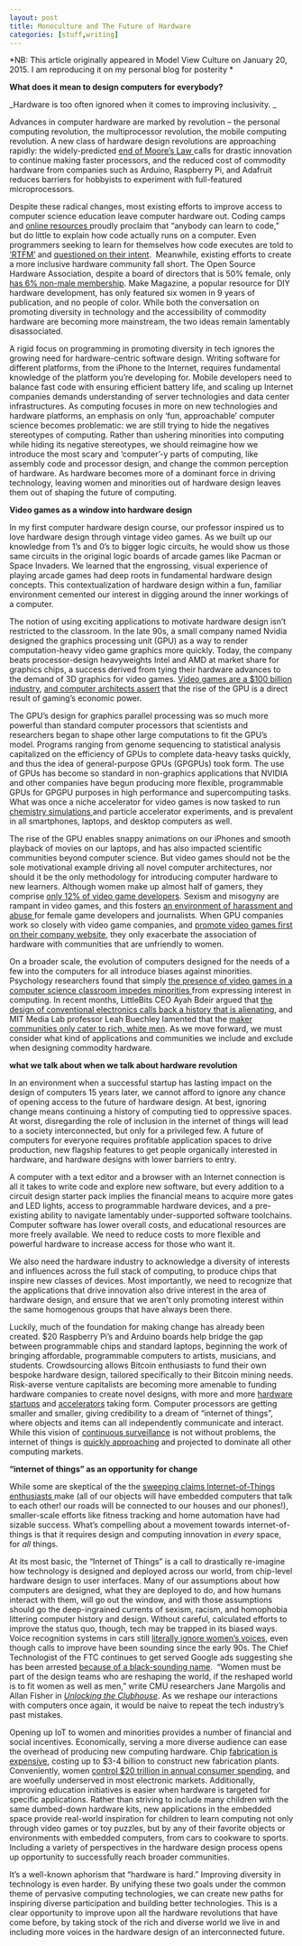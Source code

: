 ```yaml
---
layout: post
title: Monoculture and The Future of Hardware
categories: [stuff,writing]
---
```

*NB: This article originally appeared in Model View Culture on January 20, 2015. I am 
reproducing it on my personal blog for posterity *

**What does it mean to design computers for everybody?**

_Hardware is too often ignored when it comes to improving inclusivity. _

Advances in computer hardware are marked by revolution – the personal computing revolution, the multiprocessor revolution, the mobile computing revolution. A new class of hardware design revolutions are approaching rapidly: the widely-predicted [end of Moore’s Law ](http://seekingalpha.com/article/2042293-intel-the-end-of-moores-law)calls for drastic innovation to continue making faster processors, and the reduced cost of commodity hardware from companies such as Arduino, Raspberry Pi, and Adafruit reduces barriers for hobbyists to experiment with full-featured microprocessors.

Despite these radical changes, most existing efforts to improve access to computer science education leave computer hardware out. Coding camps and [online resources ](https://www.khanacademy.org/computing)proudly proclaim that “anybody can learn to code,” but do little to explain how code actually runs on a computer. Even programmers seeking to learn for themselves how code executes are told to [‘RTFM’](http://en.wikipedia.org/wiki/RTFM) and [questioned on their intent](http://stackoverflow.com/questions/5162580/what-happens-when-a-computer-program-runs#comment5797794_5162580).  Meanwhile, existing efforts to create a more inclusive hardware community fall short. The Open Source Hardware Association, despite a board of directors that is 50% female, only [has 6% non-male membership](http://www.oshwa.org/oshw-community-survey-2013/#section9). Make Magazine, a popular resource for DIY hardware development, has only featured six women in 9 years of publication, and no people of color. While both the conversation on promoting diversity in technology and the accessibility of commodity hardware are becoming more mainstream, the two ideas remain lamentably disassociated.

A rigid focus on programming in promoting diversity in tech ignores the growing need for hardware-centric software design. Writing software for different platforms, from the iPhone to the Internet, requires fundamental knowledge of the platform you’re developing for. Mobile developers need to balance fast code with ensuring efficient battery life, and scaling up Internet companies demands understanding of server technologies and data center infrastructures. As computing focuses in more on new technologies and hardware platforms, an emphasis on only ‘fun, approachable’ computer science becomes problematic: we are still trying to hide the negatives stereotypes of computing. Rather than ushering minorities into computing while hiding its negative stereotypes, we should reimagine how we introduce the most scary and ‘computer’-y parts of computing, like assembly code and processor design, and change the common perception of hardware. As hardware becomes more of a dominant force in driving technology, leaving women and minorities out of hardware design leaves them out of shaping the future of computing.

**Video games as a window into hardware design**

In my first computer hardware design course, our professor inspired us to love hardware design through vintage video games. As we built up our knowledge from 1’s and 0’s to bigger logic circuits, he would show us those same circuits in the original logic boards of arcade games like Pacman or Space Invaders. We learned that the engrossing, visual experience of playing arcade games had deep roots in fundamental hardware design concepts. This contextualization of hardware design within a fun, familiar environment cemented our interest in digging around the inner workings of a computer.

The notion of using exciting applications to motivate hardware design isn’t restricted to the classroom. In the late 90s, a small company named Nvidia designed the graphics processing unit (GPU) as a way to render computation-heavy video game graphics more quickly. Today, the company beats processor-design heavyweights Intel and AMD at market share for graphics chips, a success derived from tying their hardware advances to the demand of 3D graphics for video games. [Video games are a $100 billion industry](http://www.gartner.com/newsroom/id/2614915), [and computer architects assert](http://www.cs.virginia.edu/~gfx/papers/paper.php?paper_id=59) that the rise of the GPU is a direct result of gaming’s economic power. 

The GPU’s design for graphics parallel processing was so much more powerful than standard computer processors that scientists and researchers began to shape other large computations to fit the GPU’s model. Programs ranging from genome sequencing to statistical analysis capitalized on the efficiency of GPUs to complete data-heavy tasks quickly, and thus the idea of general-purpose GPUs (GPGPUs) took form. The use of GPUs has become so standard in non-graphics applications that NVIDIA and other companies have begun producing more flexible, programmable GPUs for GPGPU purposes in high performance and supercomputing tasks. What was once a niche accelerator for video games is now tasked to run [chemistry simulations ](http://nsf.gov/discoveries/disc_summ.jsp?cntn_id=115176&org=NSF)and particle accelerator experiments, and is prevalent in all smartphones, laptops, and desktop computers as well. 

The rise of the GPU enables snappy animations on our iPhones and smooth playback of movies on our laptops, and has also impacted scientific communities beyond computer science. But video games should not be the sole motivational example driving all novel computer architectures, nor should it be the only methodology for introducing computer hardware to new learners. Although women make up almost half of gamers, they comprise [only 12% of video game developers](http://www.womensmediacenter.com/pages/the-problem). Sexism and misogyny are rampant in video games, and this fosters [an environment of harassment and abuse ](http://www.polygon.com/2014/7/22/5926193/women-gaming-harassment)for female game developers and journalists. When GPU companies work so closely with video game companies, and [promote video games first on their company website](http://www.nvidia.com/object/3d-vision-games.html), they only exacerbate the association of hardware with communities that are unfriendly to women. 

On a broader scale, the evolution of computers designed for the needs of a few into the computers for all introduce biases against minorities. Psychology researchers found that simply [the presence of video games in a computer science classroom impedes minorities ](http://depts.washington.edu/sibl/Publications/Cheryan,%20Plaut,%20Davies,%20&%20Steele%20%282009%29.pdf)from expressing interest in computing. In recent months, LittleBits CEO Ayah Bdeir argued that [the design of conventional electronics calls back a history that is alienating](http://fortune.com/2014/03/13/ayah-bdeir-ceo-of-littlebits-on-the-real-reason-for-the-hardware-renaissance/), and MIT Media Lab professor Leah Buechley lamented that the [maker communities only cater to rich, white men](http://vimeo.com/110616469). As we move forward, we must consider what kind of applications and communities we include and exclude when designing commodity hardware. 

**what we talk about when we talk about hardware revolution**

In an environment when a successful startup has lasting impact on the design of computers 15 years later, we cannot afford to ignore any chance of opening access to the future of hardware design. At best, ignoring change means continuing a history of computing tied to oppressive spaces. At worst, disregarding the role of inclusion in the internet of things will lead to a society interconnected, but only for a privileged few. A future of computers for everyone requires profitable application spaces to drive production, new flagship features to get people organically interested in hardware, and hardware designs with lower barriers to entry. 

A computer with a text editor and a browser with an Internet connection is all it takes to write code and explore new software, but every addition to a circuit design starter pack implies the financial means to acquire more gates and LED lights, access to programmable hardware devices, and a pre-existing ability to navigate lamentably under-supported software toolchains. Computer software has lower overall costs, and educational resources are more freely available. We need to reduce costs to more flexible and powerful hardware to increase access for those who want it. 

We also need the hardware industry to acknowledge a diversity of interests and influences across the full stack of computing, to produce chips that inspire new classes of devices. Most importantly, we need to recognize that the applications that drive innovation also drive interest in the area of hardware design, and ensure that we aren’t only promoting interest within the same homogenous groups that have always been there.

Luckily, much of the foundation for making change has already been created. $20 Raspberry Pi’s and Arduino boards help bridge the gap between programmable chips and standard laptops, beginning the work of bringing affordable, programmable computers to artists, musicians, and students. Crowdsourcing allows Bitcoin enthusiasts to fund their own bespoke hardware design, tailored specifically to their Bitcoin mining needs. Risk-averse venture capitalists are becoming more amenable to funding hardware companies to create novel designs, with more and more [hardware startups](http://www.theguardian.com/technology/2014/nov/02/-google-andy-rubin-android-leaving) and [accelerators](http://www.forbes.com/sites/jlim/2014/07/01/the-future-may-belong-to-hardware-startup-accelerators-6-to-know-about/) taking form. Computer processors are getting smaller and smaller, giving credibility to a dream of “internet of things”, where objects and items can all independently communicate and interact. While this vision of [continuous surveillance](https://modelviewculture.com/pieces/how-silicon-valley-learned-to-love-surveillance) is not without problems, the internet of things is [quickly approaching](http://www.theverge.com/2015/1/6/7500743/ces-2015-internet-of-things-advanced-driver-assistance) and projected to dominate all other computing markets. 

**“internet of things” as an opportunity for change**

While some are skeptical of the the [sweeping claims Internet-of-Things enthusiasts ](http://www.freescale.com/files/32bit/doc/white_paper/INTOTHNGSWP.pdf)make (all of our objects will have embedded computers that talk to each other! our roads will be connected to our houses and our phones!), smaller-scale efforts like fitness tracking and home automation have had sizable success. What’s compelling about a movement towards internet-of-things is that it requires design and computing innovation in _every_ space, for _all_ things. 

At its most basic, the “Internet of Things” is a call to drastically re-imagine how technology is designed and deployed across our world, from chip-level hardware design to user interfaces. Many of our assumptions about how computers are designed, what they are deployed to do, and how humans interact with them, will go out the window, and with those assumptions should go the deep-ingrained currents of sexism, racism, and homophobia littering computer history and design. Without careful, calculated efforts to improve the status quo, though, tech may be trapped in its biased ways. Voice recognition systems in cars still [literally ignore women’s voices](http://www.autoblog.com/2011/05/31/women-voice-command-systems/), even though calls to improve have been sounding since the early 90s. The Chief Technologist of the FTC continues to get served Google ads suggesting she has been arrested [because of a black-sounding name](http://dataprivacylab.org/projects/onlineads/index.html).  “Women must be part of the design teams who are reshaping the world, if the reshaped world is to fit women as well as men,” write CMU researchers Jane Margolis and Allan Fisher in [_Unlocking the Clubhouse_](http://mitpress.mit.edu/books/unlocking-clubhouse). As we reshape our interactions with computers once again, it would be naive to repeat the tech industry’s past mistakes. 

Opening up IoT to women and minorities provides a number of financial and social incentives. Economically, serving a more diverse audience can ease the overhead of producing new computing hardware. Chip [fabrication is expensive](http://en.wikipedia.org/wiki/Semiconductor_fabrication_plant), costing up to $3-4 billion to construct new fabrication plants. Conveniently, women [control $20 trillion in annual consumer spending](https://hbr.org/2009/09/the-female-economy), and are woefully underserved in most electronic markets. Additionally, improving education initiatives is easier when hardware is targeted for specific applications. Rather than striving to include many children with the same dumbed-down hardware kits, new applications in the embedded space provide real-world inspiration for children to learn computing not only through video games or toy puzzles, but by any of their favorite objects or environments with embedded computers, from cars to cookware to sports. Including a variety of perspectives in the hardware design process opens up opportunity to successfully reach broader communities.

It’s a well-known aphorism that “hardware is hard.” Improving diversity in technology is even harder. By unifying these two goals under the common theme of pervasive computing technologies, we can create new paths for inspiring diverse participation and building better technologies. This is a clear opportunity to improve upon all the hardware revolutions that have come before, by taking stock of the rich and diverse world we live in and including more voices in the hardware design of an interconnected future. 
